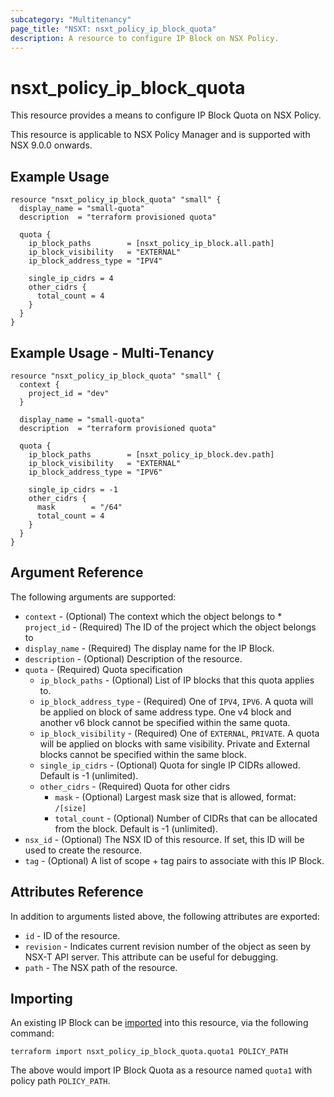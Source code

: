 ```yaml
---
subcategory: "Multitenancy"
page_title: "NSXT: nsxt_policy_ip_block_quota"
description: A resource to configure IP Block on NSX Policy.
---
```


# nsxt_policy_ip_block_quota

This resource provides a means to configure IP Block Quota on NSX Policy.

This resource is applicable to NSX Policy Manager and is supported with NSX 9.0.0 onwards.

## Example Usage

```hcl
resource "nsxt_policy_ip_block_quota" "small" {
  display_name = "small-quota"
  description  = "terraform provisioned quota"

  quota {
    ip_block_paths        = [nsxt_policy_ip_block.all.path]
    ip_block_visibility   = "EXTERNAL"
    ip_block_address_type = "IPV4"

    single_ip_cidrs = 4
    other_cidrs {
      total_count = 4
    }
  }
}
```

## Example Usage - Multi-Tenancy

```hcl
resource "nsxt_policy_ip_block_quota" "small" {
  context {
    project_id = "dev"
  }

  display_name = "small-quota"
  description  = "terraform provisioned quota"

  quota {
    ip_block_paths        = [nsxt_policy_ip_block.dev.path]
    ip_block_visibility   = "EXTERNAL"
    ip_block_address_type = "IPV6"

    single_ip_cidrs = -1
    other_cidrs {
      mask        = "/64"
      total_count = 4
    }
  }
}
```

## Argument Reference

The following arguments are supported:

* `context` - (Optional) The context which the object belongs to
          * `project_id` - (Required) The ID of the project which the object belongs to
* `display_name` - (Required) The display name for the IP Block.
* `description` - (Optional) Description of the resource.
* `quota` - (Required) Quota specification
    * `ip_block_paths` - (Optional) List of IP blocks that this quota applies to.
    * `ip_block_address_type` - (Required) One of `IPV4`, `IPV6`. A quota will be applied on block of same address type. One v4 block and another v6 block cannot be specified within the same quota.
    * `ip_block_visibility` - (Required) One of `EXTERNAL`, `PRIVATE`. A quota will be applied on blocks with same visibility. Private and External blocks cannot be specified within the same block.
    * `single_ip_cidrs` - (Optional) Quota for single IP CIDRs allowed. Default is -1 (unlimited).
    * `other_cidrs` - (Required) Quota for other cidrs
        * `mask` - (Optional) Largest mask size that is allowed, format: `/[size]`
        * `total_count` - (Optional) Number of CIDRs that can be allocated from the block. Default is -1 (unlimited).
* `nsx_id` - (Optional) The NSX ID of this resource. If set, this ID will be used to create the resource.
* `tag` - (Optional) A list of scope + tag pairs to associate with this IP Block.

## Attributes Reference

In addition to arguments listed above, the following attributes are exported:

* `id` - ID of the resource.
* `revision` - Indicates current revision number of the object as seen by NSX-T API server. This attribute can be useful for debugging.
* `path` - The NSX path of the resource.

## Importing

An existing IP Block can be [imported][docs-import] into this resource, via the following command:

[docs-import]: https://developer.hashicorp.com/terraform/cli/import

```shell
terraform import nsxt_policy_ip_block_quota.quota1 POLICY_PATH
```

The above would import IP Block Quota as a resource named `quota1` with policy path `POLICY_PATH`.

